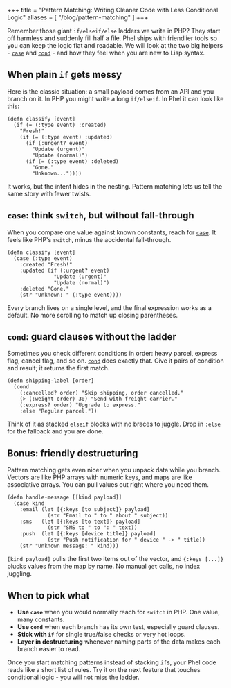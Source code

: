 +++
title = "Pattern Matching: Writing Cleaner Code with Less Conditional Logic"
aliases = [ "/blog/pattern-matching" ]
+++

Remember those giant `if/elseif/else` ladders we write in PHP? They start off harmless and suddenly fill half a file. Phel ships with friendlier tools so you can keep the logic flat and readable. We will look at the two big helpers - [`case`](/documentation/control-flow/#case) and [`cond`](/documentation/control-flow/#cond) - and how they feel when you are new to Lisp syntax.

## When plain `if` gets messy

Here is the classic situation: a small payload comes from an API and you branch on it. In PHP you might write a long `if/elseif`. In Phel it can look like this:

```phel
(defn classify [event]
  (if (= (:type event) :created)
    "Fresh!"
    (if (= (:type event) :updated)
      (if (:urgent? event)
        "Update (urgent)"
        "Update (normal)")
      (if (= (:type event) :deleted)
        "Gone."
        "Unknown..."))))
```

It works, but the intent hides in the nesting. Pattern matching lets us tell the same story with fewer twists.

## `case`: think `switch`, but without fall-through

When you compare one value against known constants, reach for [`case`](/documentation/control-flow/#case). It feels like PHP's `switch`, minus the accidental fall-through.

```phel
(defn classify [event]
  (case (:type event)
    :created "Fresh!"
    :updated (if (:urgent? event)
               "Update (urgent)"
               "Update (normal)")
    :deleted "Gone."
    (str "Unknown: " (:type event))))
```

Every branch lives on a single level, and the final expression works as a default. No more scrolling to match up closing parentheses.

## `cond`: guard clauses without the ladder

Sometimes you check different conditions in order: heavy parcel, express flag, cancel flag, and so on. [`cond`](/documentation/control-flow/#cond) does exactly that. Give it pairs of condition and result; it returns the first match.

```phel
(defn shipping-label [order]
  (cond
    (:cancelled? order) "Skip shipping, order cancelled."
    (> (:weight order) 30) "Send with freight carrier."
    (:express? order) "Upgrade to express."
    :else "Regular parcel."))
```

Think of it as stacked `elseif` blocks with no braces to juggle. Drop in `:else` for the fallback and you are done.

## Bonus: friendly destructuring

Pattern matching gets even nicer when you unpack data while you branch. Vectors are like PHP arrays with numeric keys, and maps are like associative arrays. You can pull values out right where you need them.

```phel
(defn handle-message [[kind payload]]
  (case kind
    :email (let [{:keys [to subject]} payload]
             (str "Email to " to " about " subject))
    :sms   (let [{:keys [to text]} payload]
             (str "SMS to " to ": " text))
    :push  (let [{:keys [device title]} payload]
             (str "Push notification for " device " -> " title))
    (str "Unknown message: " kind)))
```

`[kind payload]` pulls the first two items out of the vector, and `{:keys [...]}` plucks values from the map by name. No manual `get` calls, no index juggling.

## When to pick what

- **Use `case`** when you would normally reach for `switch` in PHP. One value, many constants.
- **Use `cond`** when each branch has its own test, especially guard clauses.
- **Stick with `if`** for single true/false checks or very hot loops.
- **Layer in destructuring** whenever naming parts of the data makes each branch easier to read.

Once you start matching patterns instead of stacking `if`s, your Phel code reads like a short list of rules. Try it on the next feature that touches conditional logic - you will not miss the ladder.
